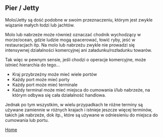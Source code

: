 ## Pier / Jetty

Molo/Jetty są dość podobne w swoim przeznaczeniu, którym jest zwykle wiązanie małych łodzi lub jachtów.

Molo lub nabrzeże może również oznaczać chodnik wychodzący w morze/ocean, gdzie ludzie mogą spacerować, łowić ryby, jeść w restauracjach itp. Na molo lub nabrzeżu zwykle nie prowadzi się intensywnej działalności komercyjnej ani załadunku/rozładunku towarów.

Tak więc w pewnym sensie, jeśli chodzi o operacje komercyjne, może istnieć hierarchia do tego...

- Kraj przybrzeżny może mieć wiele portów
- Każdy port może mieć porty
- Każdy port może mieć terminale
- Każdy terminal może mieć miejsca do cumowania i/lub nabrzeże, na którym odbywa się cała działalność handlowa.

Jednak po tym wszystkim, w wielu przypadkach te różne terminy są używane zamiennie w różnych krajach i istnieje jeszcze więcej terminów, takich jak nabrzeże, dok itp., które są używane w odniesieniu do miejsca do cumowania lub portu.

[Home](index.md)
